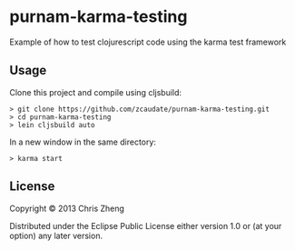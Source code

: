 # purnam-karma-testing

Example of how to test clojurescript code using the karma test framework

## Usage

Clone this project and compile using cljsbuild:

    > git clone https://github.com/zcaudate/purnam-karma-testing.git
    > cd purnam-karma-testing
    > lein cljsbuild auto
    
In a new window in the same directory:

    > karma start


## License

Copyright © 2013 Chris Zheng

Distributed under the Eclipse Public License either version 1.0 or (at
your option) any later version.
